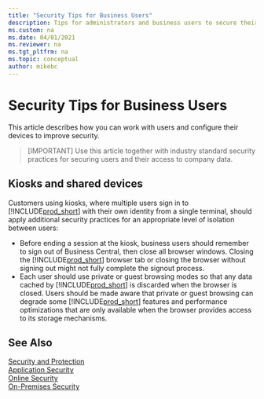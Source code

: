 ```yaml
---
title: "Security Tips for Business Users"
description: Tips for administrators and business users to secure their devices that access Business Central.
ms.custom: na
ms.date: 04/01/2021
ms.reviewer: na
ms.tgt_pltfrm: na
ms.topic: conceptual
author: mikebc
---
```


# Security Tips for Business Users

This article describes how you can work with users and configure their devices to improve security.

> [IMPORTANT]
> Use this article together with industry standard security practices for securing users and their access to company data.

## Kiosks and shared devices

Customers using kiosks, where multiple users sign in to [!INCLUDE[prod_short](../developer/includes/prod_short.md)] with their own identity from a single terminal, should apply additional security practices for an appropriate level of isolation between users:

- Before ending a session at the kiosk, business users should remember to sign out of Business Central, then close all browser windows. Closing the [!INCLUDE[prod_short](../developer/includes/prod_short.md)] browser tab or closing the browser without signing out might not fully complete the signout process.
- Each user should use private or guest browsing modes so that any data cached by [!INCLUDE[prod_short](../developer/includes/prod_short.md)] is discarded when the browser is closed. Users should be made aware that private or guest browsing can degrade some [!INCLUDE[prod_short](../developer/includes/prod_short.md)] features and performance optimizations that are only available when the browser provides access to its storage mechanisms.


## See Also  

[Security and Protection](security-and-protection.md)  
[Application Security](security-application.md)  
[Online Security](security-online.md)  
[On-Premises Security](security-onpremises.md)  

